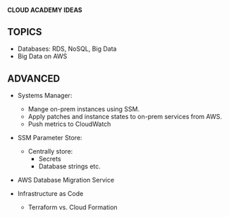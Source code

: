 #### CLOUD ACADEMY IDEAS ####

## TOPICS ##
- Databases: RDS, NoSQL, Big Data
- Big Data on AWS


## ADVANCED ##
- Systems Manager:
    * Mange on-prem instances using SSM.
    * Apply patches and instance states to on-prem services from AWS.
    * Push metrics to CloudWatch

- SSM Parameter Store:
    * Centrally store:
        - Secrets
        - Database strings etc.

- AWS Database Migration Service

- Infrastructure as Code
    * Terraform vs. Cloud Formation

